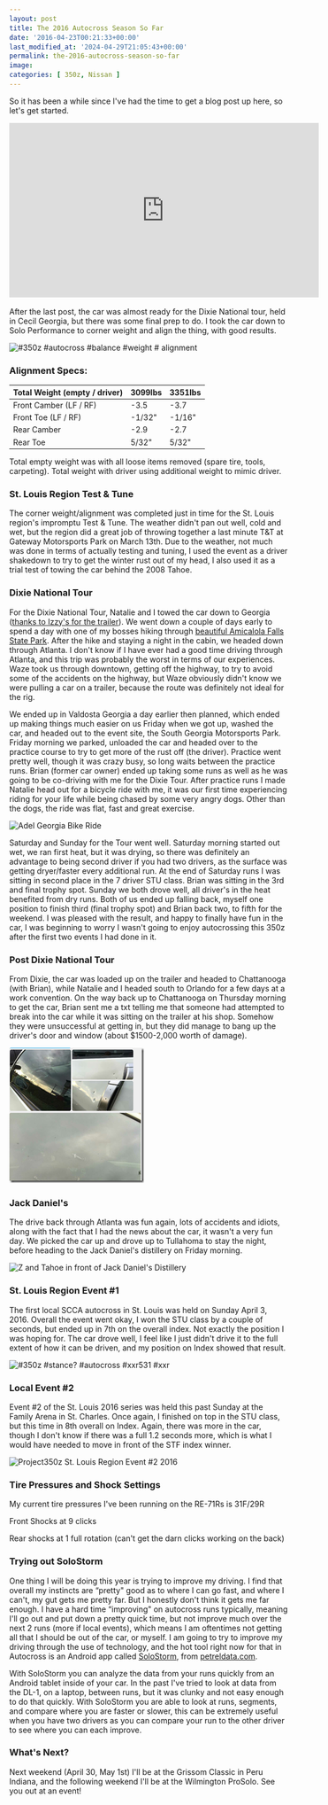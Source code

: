 ```yaml
---
layout: post
title: The 2016 Autocross Season So Far
date: '2016-04-23T00:21:33+00:00'
last_modified_at: '2024-04-29T21:05:43+00:00'
permalink: the-2016-autocross-season-so-far
image:
categories: [ 350z, Nissan ]
---
```

So it has been a while since I've had the time to get a blog post up here, so let's get started.

<iframe width="560" height="315" src="https://www.youtube.com/embed/gH1Iwcm0suc?si=hbYoiC2vHXOHqglM" title="YouTube video player" frameborder="0" allow="accelerometer; autoplay; clipboard-write; encrypted-media; gyroscope; picture-in-picture; web-share" referrerpolicy="strict-origin-when-cross-origin" allowfullscreen></iframe>

After the last post, the car was almost ready for the Dixie National tour, held in Cecil Georgia, but there was some final prep to do. I took the car down to Solo Performance to corner weight and align the thing, with good results.

![#350z #autocross #balance #weight # alignment](https://farm2.staticflickr.com/1621/24969652024_924a29b86a.jpg)

### Alignment Specs:

| Total Weight (empty / driver) | 3099lbs | 3351lbs |
|-------------------------------|---------|---------|
| Front Camber (LF / RF)        | -3.5    | -3.7    |
| Front Toe (LF / RF)           | -1/32"  | -1/16"  |
| Rear Camber                   | -2.9    | -2.7    |
| Rear Toe                      | 5/32"   | 5/32"   |

Total empty weight was with all loose items removed (spare tire, tools, carpeting). Total weight with driver using additional weight to mimic driver.

### St. Louis Region Test & Tune

The corner weight/alignment was completed just in time for the St. Louis region's impromptu Test & Tune. The weather didn't pan out well, cold and wet, but the region did a great job of throwing together a last minute T&T at Gateway Motorsports Park on March 13th. Due to the weather, not much was done in terms of actually testing and tuning, I used the event as a driver shakedown to try to get the winter rust out of my head, I also used it as a trial test of towing the car behind the 2008 Tahoe.

### Dixie National Tour

For the Dixie National Tour, Natalie and I towed the car down to Georgia ([thanks to Izzy's for the trailer](http://izzyscustomcages.com/)). We went down a couple of days early to spend a day with one of my bosses hiking through [beautiful Amicalola Falls State Park](https://www.facebook.com/photo.php?fbid=10154059936489703&set=a.230948829702.168653.685999702&type=3&permPage=1). After the hike and staying a night in the cabin, we headed down through Atlanta. I don't know if I have ever had a good time driving through Atlanta, and this trip was probably the worst in terms of our experiences. Waze took us through downtown, getting off the highway, to try to avoid some of the accidents on the highway, but Waze obviously didn't know we were pulling a car on a trailer, because the route was definitely not ideal for the rig.

We ended up in Valdosta Georgia a day earlier then planned, which ended up making things much easier on us Friday when we got up, washed the car, and headed out to the event site, the South Georgia Motorsports Park. Friday morning we parked, unloaded the car and headed over to the practice course to try to get more of the rust off (the driver). Practice went pretty well, though it was crazy busy, so long waits between the practice runs. Brian (former car owner) ended up taking some runs as well as he was going to be co-driving with me for the Dixie Tour. After practice runs I made Natalie head out for a bicycle ride with me, it was our first time experiencing riding for your life while being chased by some very angry dogs. Other than the dogs, the ride was flat, fast and great exercise.

![Adel Georgia Bike Ride](https://farm2.staticflickr.com/1612/25618888060_455e4e775e.jpg)

Saturday and Sunday for the Tour went well. Saturday morning started out wet, we ran first heat, but it was drying, so there was definitely an advantage to being second driver if you had two drivers, as the surface was getting dryer/faster every additional run. At the end of Saturday runs I was sitting in second place in the 7 driver STU class. Brian was sitting in the 3rd and final trophy spot. Sunday we both drove well, all driver's in the heat benefited from dry runs. Both of us ended up falling back, myself one position to finish third (final trophy spot) and Brian back two, to fifth for the weekend. I was pleased with the result, and happy to finally have fun in the car, I was beginning to worry I wasn't going to enjoy autocrossing this 350z after the first two events I had done in it.

### Post Dixie National Tour

From Dixie, the car was loaded up on the trailer and headed to Chattanooga (with Brian), while Natalie and I headed south to Orlando for a few days at a work convention. On the way back up to Chattanooga on Thursday morning to get the car, Brian sent me a txt telling me that someone had attempted to break into the car while it was sitting on the trailer at his shop. Somehow they were unsuccessful at getting in, but they did manage to bang up the driver's door and window (about $1500-2,000 worth of damage).

![image](/assets/images/PublishThumbnails/Open-Live-Writer/The-2016-Autocross-Season-So-Far_137CF/image_thumb.png)

### Jack Daniel's

The drive back through Atlanta was fun again, lots of accidents and idiots, along with the fact that I had the news about the car, it wasn't a very fun day. We picked the car up and drove up to Tullahoma to stay the night, before heading to the Jack Daniel's distillery on Friday morning.

![Z and Tahoe in front of Jack Daniel's Distillery](https://farm2.staticflickr.com/1606/25478119274_3d45a0ae4e_z.jpg)

### St. Louis Region Event #1

The first local SCCA autocross in St. Louis was held on Sunday April 3, 2016. Overall the event went okay, I won the STU class by a couple of seconds, but ended up in 7th on the overall index. Not exactly the position I was hoping for. The car drove well, I feel like I just didn't drive it to the full extent of how it can be driven, and my position on Index showed that result.

![#350z #stance? #autocross #xxr531 #xxr](https://farm2.staticflickr.com/1599/26118221982_11d283c294.jpg)

### Local Event #2

Event #2 of the St. Louis 2016 series was held this past Sunday at the Family Arena in St. Charles. Once again, I finished on top in the STU class, but this time in 8th overall on Index. Again, there was more in the car, though I don't know if there was a full 1.2 seconds more, which is what I would have needed to move in front of the STF index winner.

![Project350z St. Louis Region Event #2 2016](https://farm2.staticflickr.com/1465/25889693624_bc6c57ccd1_z.jpg)

### Tire Pressures and Shock Settings

My current tire pressures I've been running on the RE-71Rs is 31F/29R

Front Shocks at 9 clicks

Rear shocks at 1 full rotation (can't get the darn clicks working on the back)

### Trying out SoloStorm

One thing I will be doing this year is trying to improve my driving. I find that overall my instincts are “pretty" good as to where I can go fast, and where I can't, my gut gets me pretty far. But I honestly don't think it gets me far enough. I have a hard time “improving" on autocross runs typically, meaning I'll go out and put down a pretty quick time, but not improve much over the next 2 runs (more if local events), which means I am oftentimes not getting all that I should be out of the car, or myself. I am going to try to improve my driving through the use of technology, and the hot tool right now for that in Autocross is an Android app called [SoloStorm](https://www.petreldata.com/product/solostorm-gps-obd-ii-and-video-logger-for-android-v2-2/), from [petreldata.com](https://www.petreldata.com/).

With SoloStorm you can analyze the data from your runs quickly from an Android tablet inside of your car. In the past I've tried to look at data from the DL-1, on a laptop, between runs, but it was clunky and not easy enough to do that quickly. With SoloStorm you are able to look at runs, segments, and compare where you are faster or slower, this can be extremely useful when you have two drivers as you can compare your run to the other driver to see where you can each improve.

### What's Next?

Next weekend (April 30, May 1st) I'll be at the Grissom Classic in Peru Indiana, and the following weekend I'll be at the Wilmington ProSolo. See you out at an event!

